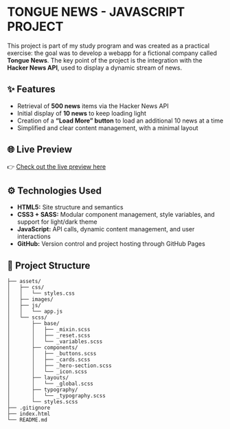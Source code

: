 # TONGUE NEWS - JAVASCRIPT PROJECT

This project is part of my study program and was created as a practical exercise: the goal was to develop a webapp for a fictional company called **Tongue News**.
The key point of the project is the integration with the **Hacker News API**, used to display a dynamic stream of news.

## ✨ Features

- Retrieval of **500 news** items via the Hacker News API
- Initial display of **10 news** to keep loading light
- Creation of a **“Load More” button** to load an additional 10 news at a time
- Simplified and clear content management, with a minimal layout

## 🌐 Live Preview

👉 [Check out the live preview here](https://marcovasto.github.io/tongue-news/)

## ⚙️ Technologies Used

- **HTML5:** Site structure and semantics
- **CSS3 + SASS:** Modular component management, style variables, and support for light/dark theme  
- **JavaScript:** API calls, dynamic content management, and user interactions  
- **GitHub:** Version control and project hosting through GitHub Pages

## 🌳 Project Structure

```
├── assets/
│   ├── css/
│   │   └── styles.css
│   ├── images/
│   ├── js/
│   │   └── app.js
│   └── scss/
│       ├── base/
│       │   ├── _mixin.scss
│       │   ├── _reset.scss
│       │   └── _variables.scss
│       ├── components/
│       │   ├── _buttons.scss
│       │   ├── _cards.scss
│       │   ├── _hero-section.scss
│       │   └── _icon.scss
│       ├── layouts/
│       │   └── _global.scss
│       ├── typography/
│       │   └── _typography.scss
│       └── styles.scss
├── .gitignore
├── index.html
└── README.md
```